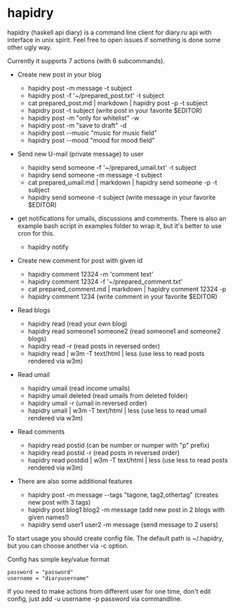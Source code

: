 # hapidry

hapidry (haskell api diary) is a command line client for diary.ru api with interface in unix spirit. Feel free to open issues if something is done some other ugly way.

Currently it supports 7 actions (with 6 subcommands).

* Create new post in your blog
	* hapidry post -m message -t subject
	* hapidry post -f '~/prepared_post.txt' -t subject
	* cat prepared_post.md | markdown | hapidry post -p -t subject
	* hapidry post -t subject (write post in your favorite $EDITOR)
    * hapidry post -m "only for whitelist" -w
    * hapidry post -m "save to draft" -d
    * hapidry post --music "music for music field"
    * hapidry post --mood "mood for mood field"
* Send new U-mail (private message) to user
    * hapidry send someone -f '~/prepared_umail.txt' -t subject
	* hapidry send someone -m message -t subject
	* cat prepared_umail.md | markdown | hapidry send someone -p -t subject
	* hapidry send someone -t subject (write message in your favorite $EDITOR)
* get notifications for umails, discussions and comments. There is also an example bash script in examples folder to wrap it, but it's better to use cron for this.
    * hapidry notify
* Create new comment for post with given id
	* hapidry comment 12324 -m 'comment text' 
	* hapidry comment 12324 -f '~/prepared_comment.txt'
	* cat prepared_comment.md | markdown | hapidry comment 12324 -p
	* hapidry comment 1234 (write comment in your favorite $EDITOR)

* Read blogs
    * hapidry read (read your own blog)
    * hapidry read someone1 someone2 (read someone1 and someone2 blogs)
    * hapidry read -r (read posts in reversed order)
    * hapidry read | w3m -T text/html | less (use less to read posts rendered via w3m)

* Read umail
    * hapidry umail (read income umails)
    * hapidry umail deleted (read umails from deleted folder)
    * hapidry umail -r (umail in reversed order)
    * hapidry umail | w3m -T text/html | less (use less to read umail rendered via w3m)

* Read comments
    * hapidry read postid (can be number or numper with "p" prefix)
    * hapidry read postid -r (read posts in reversed order)
    * hapidry read postdid | w3m -T text/html | less (use less to read posts rendered via w3m)

* There are also some additional features
    * hapidry post -m message --tags "tagone, tag2,othertag" (creates new post with 3 tags)
    * hapidry post blog1 blog2 -m message (add new post in 2 blogs with given names!)
    * hapidry send user1 user2 -m message (send message to 2 users)

To start usage you should create config file. The default path is ~/.hapidry, but you can choose another via -c option.

Config has simple key/value format

```
password = "password"
username = "diaryusername"
```

If you need to make actions from different user for one time, don't edit config, just add -u username -p password via commandline.
